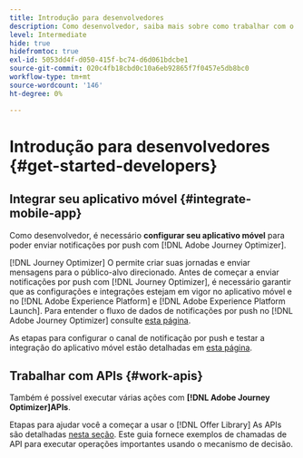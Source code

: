 ```yaml
---
title: Introdução para desenvolvedores
description: Como desenvolvedor, saiba mais sobre como trabalhar com o Journey Optimizer
level: Intermediate
hide: true
hidefromtoc: true
exl-id: 5053dd4f-d050-415f-bc74-d6d061bdcbe1
source-git-commit: 020c4fb18cbd0c10a6eb92865f7f0457e5db8bc0
workflow-type: tm+mt
source-wordcount: '146'
ht-degree: 0%

---
```


# Introdução para desenvolvedores {#get-started-developers}

## Integrar seu aplicativo móvel {#integrate-mobile-app}

Como desenvolvedor, é necessário **configurar seu aplicativo móvel** para poder enviar notificações por push com [!DNL Adobe Journey Optimizer].

[!DNL Journey Optimizer] O permite criar suas jornadas e enviar mensagens para o público-alvo direcionado. Antes de começar a enviar notificações por push com [!DNL Journey Optimizer], é necessário garantir que as configurações e integrações estejam em vigor no aplicativo móvel e no [!DNL Adobe Experience Platform] e [!DNL Adobe Experience Platform Launch]. Para entender o fluxo de dados de notificações por push no [!DNL Adobe Journey Optimizer] consulte [esta página](../../push/push-gs.md).

As etapas para configurar o canal de notificação por push e testar a integração do aplicativo móvel estão detalhadas em [esta página](../../push/push-configuration.md).

## Trabalhar com APIs {#work-apis}

Também é possível executar várias ações com **[!DNL Adobe Journey Optimizer]APIs**.

Etapas para ajudar você a começar a usar o [!DNL Offer Library] As APIs são detalhadas [nesta seção](../../offers/api-reference/getting-started.md). Este guia fornece exemplos de chamadas de API para executar operações importantes usando o mecanismo de decisão.
